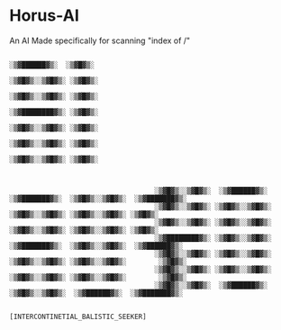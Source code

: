 # Horus-AI
An AI Made specifically for scanning "index of /"

                                        
                                                                 ░▒▓██████▓▒░  ░▒▓█▓▒░ 
                                                                ░▒▓█▓▒░░▒▓█▓▒░ ░▒▓█▓▒░ 
                                                                ░▒▓█▓▒░░▒▓█▓▒░ ░▒▓█▓▒░ 
                                                                ░▒▓████████▓▒░ ░▒▓█▓▒░ 
                                                                ░▒▓█▓▒░░▒▓█▓▒░ ░▒▓█▓▒░ 
                                                                ░▒▓█▓▒░░▒▓█▓▒░ ░▒▓█▓▒░ 
                                                                ░▒▓█▓▒░░▒▓█▓▒░ ░▒▓█▓▒░ 
                                        
                                    
                                    
                                        ░▒▓█▓▒░░▒▓█▓▒░  ░▒▓██████▓▒░  ░▒▓███████▓▒░  ░▒▓█▓▒░░▒▓█▓▒░  ░▒▓███████▓▒░ 
                                        ░▒▓█▓▒░░▒▓█▓▒░ ░▒▓█▓▒░░▒▓█▓▒░ ░▒▓█▓▒░░▒▓█▓▒░ ░▒▓█▓▒░░▒▓█▓▒░ ░▒▓█▓▒░        
                                        ░▒▓█▓▒░░▒▓█▓▒░ ░▒▓█▓▒░░▒▓█▓▒░ ░▒▓█▓▒░░▒▓█▓▒░ ░▒▓█▓▒░░▒▓█▓▒░ ░▒▓█▓▒░        
                                        ░▒▓████████▓▒░ ░▒▓█▓▒░░▒▓█▓▒░ ░▒▓███████▓▒░  ░▒▓█▓▒░░▒▓█▓▒░  ░▒▓██████▓▒░  
                                        ░▒▓█▓▒░░▒▓█▓▒░ ░▒▓█▓▒░░▒▓█▓▒░ ░▒▓█▓▒░░▒▓█▓▒░ ░▒▓█▓▒░░▒▓█▓▒░        ░▒▓█▓▒░ 
                                        ░▒▓█▓▒░░▒▓█▓▒░ ░▒▓█▓▒░░▒▓█▓▒░ ░▒▓█▓▒░░▒▓█▓▒░ ░▒▓█▓▒░░▒▓█▓▒░        ░▒▓█▓▒░ 
                                        ░▒▓█▓▒░░▒▓█▓▒░  ░▒▓██████▓▒░  ░▒▓█▓▒░░▒▓█▓▒░  ░▒▓██████▓▒░  ░▒▓███████▓▒░  
                                    
                                                          [INTERCONTINETIAL_BALISTIC_SEEKER]
    

